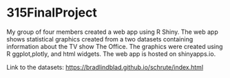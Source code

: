 # 315FinalProject

My group of four members created a web app using R Shiny. 
The web app shows statistical graphics created from a two datasets containing information about the TV show The Office.
The graphics were created using R ggplot,plotly, and html widgets.
The web app is hosted on shinyapps.io.

Link to the datasets:
  https://bradlindblad.github.io/schrute/index.html
